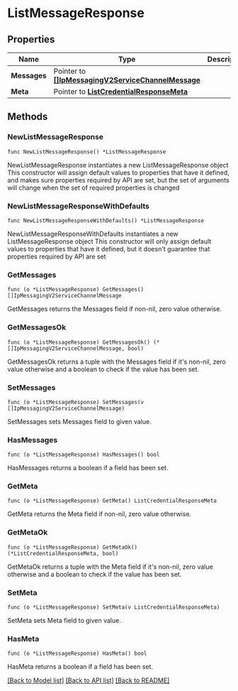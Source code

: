 # ListMessageResponse

## Properties

Name | Type | Description
------------ | ------------- | -------------
**Messages** | Pointer to [**[]IpMessagingV2ServiceChannelMessage**](IpMessagingV2ServiceChannelMessage.md) |  | [optional] 
**Meta** | Pointer to [**ListCredentialResponseMeta**](ListCredentialResponse_meta.md) |  | [optional] 

## Methods

### NewListMessageResponse

`func NewListMessageResponse() *ListMessageResponse`

NewListMessageResponse instantiates a new ListMessageResponse object
This constructor will assign default values to properties that have it defined,
and makes sure properties required by API are set, but the set of arguments
will change when the set of required properties is changed

### NewListMessageResponseWithDefaults

`func NewListMessageResponseWithDefaults() *ListMessageResponse`

NewListMessageResponseWithDefaults instantiates a new ListMessageResponse object
This constructor will only assign default values to properties that have it defined,
but it doesn't guarantee that properties required by API are set

### GetMessages

`func (o *ListMessageResponse) GetMessages() []IpMessagingV2ServiceChannelMessage`

GetMessages returns the Messages field if non-nil, zero value otherwise.

### GetMessagesOk

`func (o *ListMessageResponse) GetMessagesOk() (*[]IpMessagingV2ServiceChannelMessage, bool)`

GetMessagesOk returns a tuple with the Messages field if it's non-nil, zero value otherwise
and a boolean to check if the value has been set.

### SetMessages

`func (o *ListMessageResponse) SetMessages(v []IpMessagingV2ServiceChannelMessage)`

SetMessages sets Messages field to given value.

### HasMessages

`func (o *ListMessageResponse) HasMessages() bool`

HasMessages returns a boolean if a field has been set.

### GetMeta

`func (o *ListMessageResponse) GetMeta() ListCredentialResponseMeta`

GetMeta returns the Meta field if non-nil, zero value otherwise.

### GetMetaOk

`func (o *ListMessageResponse) GetMetaOk() (*ListCredentialResponseMeta, bool)`

GetMetaOk returns a tuple with the Meta field if it's non-nil, zero value otherwise
and a boolean to check if the value has been set.

### SetMeta

`func (o *ListMessageResponse) SetMeta(v ListCredentialResponseMeta)`

SetMeta sets Meta field to given value.

### HasMeta

`func (o *ListMessageResponse) HasMeta() bool`

HasMeta returns a boolean if a field has been set.


[[Back to Model list]](../README.md#documentation-for-models) [[Back to API list]](../README.md#documentation-for-api-endpoints) [[Back to README]](../README.md)


